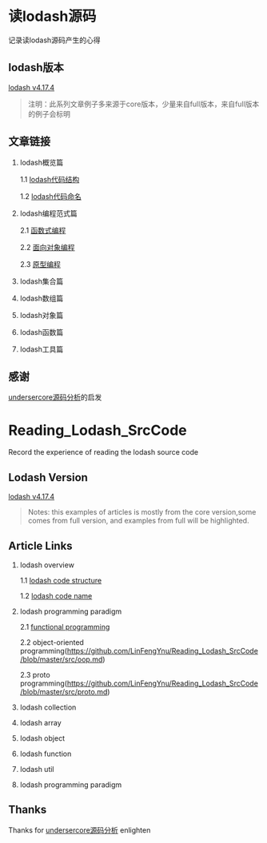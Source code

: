 # 读lodash源码
记录读lodash源码产生的心得

## lodash版本
[lodash v4.17.4](https://github.com/lodash/lodash) 
>注明：此系列文章例子多来源于core版本，少量来自full版本，来自full版本的例子会标明

## 文章链接
1. lodash概览篇

	1.1 [lodash代码结构](https://github.com/LinFengYnu/Reading_Lodash_SrcCode/blob/master/src/code_structure.md)

	1.2 [lodash代码命名](https://github.com/LinFengYnu/Reading_Lodash_SrcCode/blob/master/src/code_name.md)

2. lodash编程范式篇

	2.1 [函数式编程](https://github.com/LinFengYnu/Reading_Lodash_SrcCode/blob/master/src/fp.md)

	2.2 [面向对象编程](https://github.com/LinFengYnu/Reading_Lodash_SrcCode/blob/master/src/oop.md)
	
	2.3 [原型编程](https://github.com/LinFengYnu/Reading_Lodash_SrcCode/blob/master/src/proto.md)

2. lodash集合篇
2. lodash数组篇
2. lodash对象篇
2. lodash函数篇
2. lodash工具篇



## 感谢
[undersercore源码分析](https://www.gitbook.com/book/yoyoyohamapi/undersercore-analysis/details)的启发

# Reading_Lodash_SrcCode
Record the experience of reading the lodash source code

## Lodash Version

[lodash v4.17.4](https://github.com/lodash/lodash) 
>Notes: this examples of articles is mostly from the core version,some comes from full version, and examples from full will be highlighted.

## Article Links
1. lodash overview

	1.1 [lodash code structure](https://github.com/LinFengYnu/Reading_Lodash_SrcCode/blob/master/src/code_structure.md)

	1.2 [lodash code name](https://github.com/LinFengYnu/Reading_Lodash_SrcCode/blob/master/src/code_name.md)

2. lodash programming paradigm
	
	2.1 [functional programming](https://github.com/LinFengYnu/Reading_Lodash_SrcCode/blob/master/src/fp.md)

	2.2 object-oriented programming(https://github.com/LinFengYnu/Reading_Lodash_SrcCode/blob/master/src/oop.md)

	2.3 proto programming(https://github.com/LinFengYnu/Reading_Lodash_SrcCode/blob/master/src/proto.md)

2. lodash collection
2. lodash array
2. lodash object
2. lodash function
2. lodash util
2. lodash programming paradigm


## Thanks
Thanks for [undersercore源码分析](https://www.gitbook.com/book/yoyoyohamapi/undersercore-analysis/details) enlighten